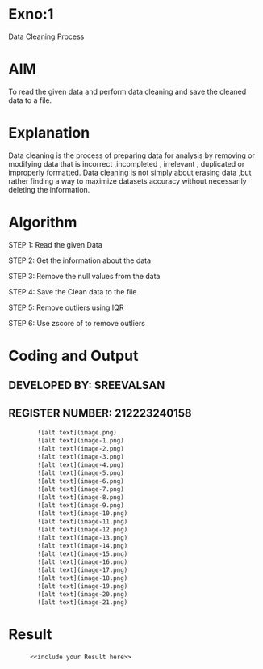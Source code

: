 # Exno:1
Data Cleaning Process

# AIM
To read the given data and perform data cleaning and save the cleaned data to a file.

# Explanation
Data cleaning is the process of preparing data for analysis by removing or modifying data that is incorrect ,incompleted , irrelevant , duplicated or improperly formatted. Data cleaning is not simply about erasing data ,but rather finding a way to maximize datasets accuracy without necessarily deleting the information.

# Algorithm
STEP 1: Read the given Data

STEP 2: Get the information about the data

STEP 3: Remove the null values from the data

STEP 4: Save the Clean data to the file

STEP 5: Remove outliers using IQR

STEP 6: Use zscore of to remove outliers

# Coding and Output
## DEVELOPED BY: SREEVALSAN
## REGISTER NUMBER: 212223240158
            
            ![alt text](image.png)
            ![alt text](image-1.png)
            ![alt text](image-2.png)
            ![alt text](image-3.png)
            ![alt text](image-4.png)
            ![alt text](image-5.png)
            ![alt text](image-6.png)
            ![alt text](image-7.png)
            ![alt text](image-8.png)
            ![alt text](image-9.png)
            ![alt text](image-10.png)
            ![alt text](image-11.png)
            ![alt text](image-12.png)
            ![alt text](image-13.png)
            ![alt text](image-14.png)
            ![alt text](image-15.png)
            ![alt text](image-16.png)
            ![alt text](image-17.png)
            ![alt text](image-18.png)
            ![alt text](image-19.png)
            ![alt text](image-20.png)
            ![alt text](image-21.png)

# Result
          <<include your Result here>>
